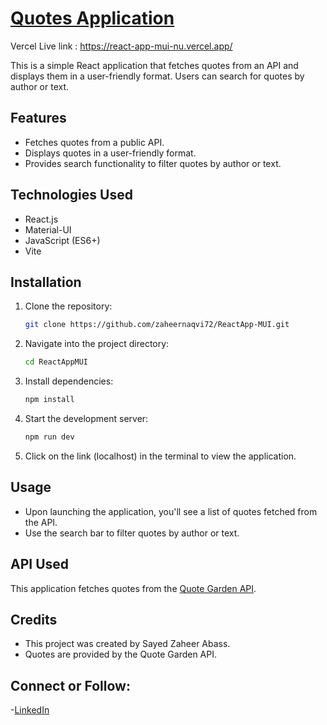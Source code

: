 # [Quotes Application](https://react-app-mui-nu.vercel.app/)

Vercel Live link : https://react-app-mui-nu.vercel.app/

This is a simple React application that fetches quotes from an API and displays them in a user-friendly format. Users can search for quotes by author or text.

## Features

- Fetches quotes from a public API.
- Displays quotes in a user-friendly format.
- Provides search functionality to filter quotes by author or text.

## Technologies Used

- React.js
- Material-UI
- JavaScript (ES6+)
- Vite

## Installation

1. Clone the repository:

   ```bash
   git clone https://github.com/zaheernaqvi72/ReactApp-MUI.git
   ```

2. Navigate into the project directory:

   ```bash
   cd ReactAppMUI
   ```

3. Install dependencies:

   ```bash
   npm install
   ```

4. Start the development server:

   ```bash
   npm run dev
   ```

5. Click on the link (localhost) in the terminal to view the application.

## Usage

- Upon launching the application, you'll see a list of quotes fetched from the API.
- Use the search bar to filter quotes by author or text.

## API Used

This application fetches quotes from the [Quote Garden API](https://quote-garden.onrender.com/).

## Credits

- This project was created by Sayed Zaheer Abass.
- Quotes are provided by the Quote Garden API.

## Connect or Follow:
-[LinkedIn](https://www.linkedin.com/in/sayed-zaheer-abass)

